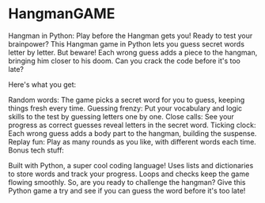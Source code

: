 # HangmanGAME

Hangman in Python: Play before the Hangman gets you!
Ready to test your brainpower? This Hangman game in Python lets you guess secret words letter by letter. But beware! Each wrong guess adds a piece to the hangman, bringing him closer to his doom. Can you crack the code before it's too late?

Here's what you get:

Random words: The game picks a secret word for you to guess, keeping things fresh every time.
Guessing frenzy: Put your vocabulary and logic skills to the test by guessing letters one by one.
Close calls: See your progress as correct guesses reveal letters in the secret word.
Ticking clock: Each wrong guess adds a body part to the hangman, building the suspense.
Replay fun: Play as many rounds as you like, with different words each time.
Bonus tech stuff:

Built with Python, a super cool coding language!
Uses lists and dictionaries to store words and track your progress.
Loops and checks keep the game flowing smoothly.
So, are you ready to challenge the hangman? Give this Python game a try and see if you can guess the word before it's too late!
